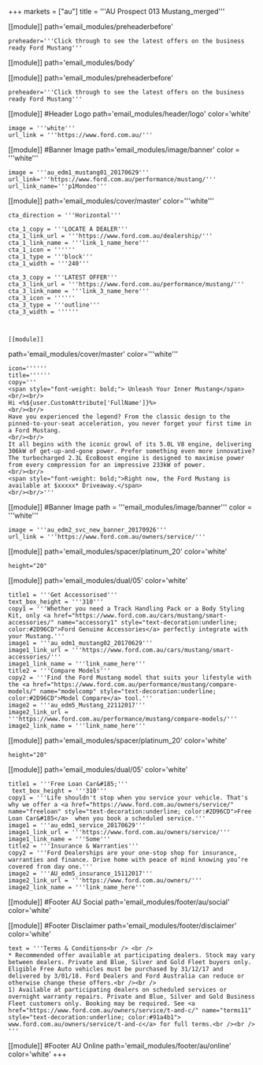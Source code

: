 +++
markets = ["au"]
title = '''AU Prospect 013 Mustang_merged'''


[[module]]
path='email_modules/preheaderbefore'

	preheader='''Click through to see the latest offers on the business ready Ford Mustang'''

[[module]]
path='email_modules/body'

[[module]]
path='email_modules/preheaderbefore'

	preheader='''Click through to see the latest offers on the business ready Ford Mustang'''
    
[[module]] #Header Logo
path='email_modules/header/logo'
color='white'

	image = '''white'''
	url_link = '''https://www.ford.com.au/'''


[[module]] #Banner Image
path='email_modules/image/banner'
color = '''white'''

	image = '''au_edm1_mustang01_20170629'''
    url_link='''https://www.ford.com.au/performance/mustang/'''
	url_link_name='''p1Mondeo'''
   
     
[[module]]
path='email_modules/cover/master'
color='''white'''

	cta_direction = '''Horizontal'''

	cta_1_copy = '''LOCATE A DEALER'''
	cta_1_link_url = '''https://www.ford.com.au/dealership/'''
	cta_1_link_name = '''link_1_name_here'''
	cta_1_icon = ''''''
	cta_1_type = '''block'''
	cta_1_width = '''240'''

	cta_3_copy = '''LATEST OFFER'''
	cta_3_link_url = '''https://www.ford.com.au/performance/mustang/'''
	cta_3_link_name = '''link_3_name_here'''
	cta_3_icon = ''''''
	cta_3_type = '''outline'''
	cta_3_width = ''''''



	[[module]]
path='email_modules/cover/master'
color='''white'''

	icon=''''''
	title=''''''
	copy='''
    <span style="font-weight: bold;"> Unleash Your Inner Mustang</span>
    <br/><br/>
    Hi <%${user.CustomAttribute['FullName']}%>
    <br/><br/>
    Have you experienced the legend? From the classic design to the pinned-to-your-seat acceleration, you never forget your first time in a Ford Mustang.
    <br/><br/>
    It all begins with the iconic growl of its 5.0L V8 engine, delivering 306kW of get-up-and-gone power. Prefer something even more innovative? The turbocharged 2.3L EcoBoost engine is designed to maximise power from every compression for an impressive 233kW of power.
    <br/><br/> 
    <span style="font-weight: bold;">Right now, the Ford Mustang is available at $xxxxx* Driveaway.</span> 
    <br/><br/>'''


[[module]] #Banner Image
path = '''email_modules/image/banner'''
color = '''white'''

	image = '''au_edm2_svc_new_banner_20170926'''
	url_link = '''https://www.ford.com.au/owners/service/'''
   
   
[[module]]
path='email_modules/spacer/platinum_20'
color='white'

	height="20"
    
  [[module]]
path='email_modules/dual/05'
color='white'

    title1 = '''Get Accessorised'''
    text_box_height = '''310'''
	copy1 = '''Whether you need a Track Handling Pack or a Body Styling Kit, only <a href="https://www.ford.com.au/cars/mustang/smart-accessories/" name="accessory1" style="text-decoration:underline; color:#2D96CD">Ford Genuine Accessories</a> perfectly integrate with your Mustang.'''
	image1 = '''au_edm1_mustang02_20170629'''
	image1_link_url = '''https://www.ford.com.au/cars/mustang/smart-accessories/'''
	image1_link_name = '''link_name_here'''
	title2 = '''Compare Models'''
	copy2 = '''Find the Ford Mustang model that suits your lifestyle with the <a href="https://www.ford.com.au/performance/mustang/compare-models/" name="modelcomp" style="text-decoration:underline; color:#2D96CD">Model Compare</a> tool.'''
	image2 = '''au_edm5_Mustang_22112017'''
	image2_link_url = '''https://www.ford.com.au/performance/mustang/compare-models/'''
	image2_link_name = '''link_name_here'''
	

[[module]]
path='email_modules/spacer/platinum_20'
color='white'

	height="20"

[[module]]
path='email_modules/dual/05'
color='white'

	title1 = '''Free Loan Car&#185;'''
     text_box_height = '''310'''
	copy1 = '''Life shouldn't stop when you service your vehicle. That's why we offer a <a href="https://www.ford.com.au/owners/service/" name="freeloan" style="text-decoration:underline; color:#2D96CD">Free Loan Car&#185</a>  when you book a scheduled service.'''
	image1 = '''au_edm1_service_20170629'''
	image1_link_url = '''https://www.ford.com.au/owners/service/'''
	image1_link_name = '''Some'''
	title2 = '''Insurance & Warranties'''
	copy2 = '''Ford Dealerships are your one-stop shop for insurance, warranties and finance. Drive home with peace of mind knowing you’re covered from day one.'''
	image2 = '''AU_edm5_insurance_15112017'''
	image2_link_url = '''https://www.ford.com.au/owners/'''
	image2_link_name = '''link_name_here'''

[[module]] #Footer AU Social
path='email_modules/footer/au/social'
color='white'

[[module]] #Footer Disclaimer
path='email_modules/footer/disclaimer'
color='white'

    text = '''Terms & Conditions<br /> <br />
	* Recommended offer available at participating dealers. Stock may vary between dealers. Private and Blue, Silver and Gold Fleet buyers only. Eligible Free Auto vehicles must be purchased by 31/12/17 and delivered by 3/01/18. Ford Dealers and Ford Australia can reduce or otherwise change these offers.<br /><br />
    1) Available at participating dealers on scheduled services or overnight warranty repairs. Private and Blue, Silver and Gold Business Fleet customers only. Booking may be required. See <a href="https://www.ford.com.au/owners/service/t-and-c/" name="terms11" style="text-decoration:underline; color:#91a4b1"> www.ford.com.au/owners/service/t-and-c</a> for full terms.<br /><br />
	'''


[[module]] #Footer AU Online
path='email_modules/footer/au/online'
color='white'
+++
